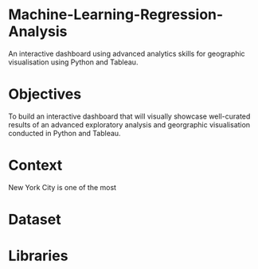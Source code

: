 

# Machine-Learning-Regression-Analysis
An interactive dashboard using advanced analytics skills for geographic visualisation using Python and Tableau.

# Objectives
To build an interactive dashboard that will visually showcase well-curated results of an advanced exploratory analysis and georgraphic visualisation conducted in Python and Tableau.

# Context
New York City is one of the most 
# Dataset

# Libraries


